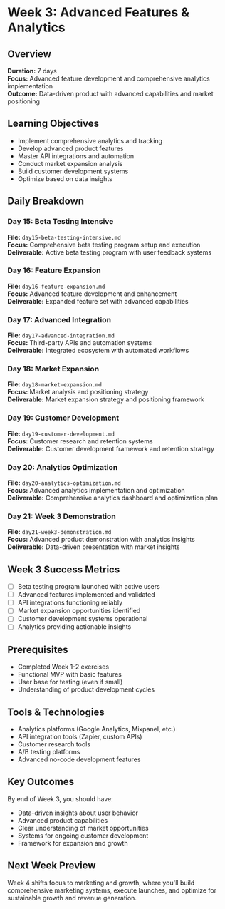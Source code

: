 # Week 3: Advanced Features & Analytics

## Overview
**Duration:** 7 days  
**Focus:** Advanced feature development and comprehensive analytics implementation  
**Outcome:** Data-driven product with advanced capabilities and market positioning  

## Learning Objectives
- Implement comprehensive analytics and tracking
- Develop advanced product features
- Master API integrations and automation
- Conduct market expansion analysis
- Build customer development systems
- Optimize based on data insights

## Daily Breakdown

### Day 15: Beta Testing Intensive
**File:** `day15-beta-testing-intensive.md`  
**Focus:** Comprehensive beta testing program setup and execution  
**Deliverable:** Active beta testing program with user feedback systems  

### Day 16: Feature Expansion
**File:** `day16-feature-expansion.md`  
**Focus:** Advanced feature development and enhancement  
**Deliverable:** Expanded feature set with advanced capabilities  

### Day 17: Advanced Integration
**File:** `day17-advanced-integration.md`  
**Focus:** Third-party APIs and automation systems  
**Deliverable:** Integrated ecosystem with automated workflows  

### Day 18: Market Expansion
**File:** `day18-market-expansion.md`  
**Focus:** Market analysis and positioning strategy  
**Deliverable:** Market expansion strategy and positioning framework  

### Day 19: Customer Development
**File:** `day19-customer-development.md`  
**Focus:** Customer research and retention systems  
**Deliverable:** Customer development framework and retention strategy  

### Day 20: Analytics Optimization
**File:** `day20-analytics-optimization.md`  
**Focus:** Advanced analytics implementation and optimization  
**Deliverable:** Comprehensive analytics dashboard and optimization plan  

### Day 21: Week 3 Demonstration
**File:** `day21-week3-demonstration.md`  
**Focus:** Advanced product demonstration with analytics insights  
**Deliverable:** Data-driven presentation with market insights  

## Week 3 Success Metrics
- [ ] Beta testing program launched with active users
- [ ] Advanced features implemented and validated
- [ ] API integrations functioning reliably
- [ ] Market expansion opportunities identified
- [ ] Customer development systems operational
- [ ] Analytics providing actionable insights

## Prerequisites
- Completed Week 1-2 exercises
- Functional MVP with basic features
- User base for testing (even if small)
- Understanding of product development cycles

## Tools & Technologies
- Analytics platforms (Google Analytics, Mixpanel, etc.)
- API integration tools (Zapier, custom APIs)
- Customer research tools
- A/B testing platforms
- Advanced no-code development features

## Key Outcomes
By end of Week 3, you should have:
- Data-driven insights about user behavior
- Advanced product capabilities
- Clear understanding of market opportunities
- Systems for ongoing customer development
- Framework for expansion and growth

## Next Week Preview
Week 4 shifts focus to marketing and growth, where you'll build comprehensive marketing systems, execute launches, and optimize for sustainable growth and revenue generation.